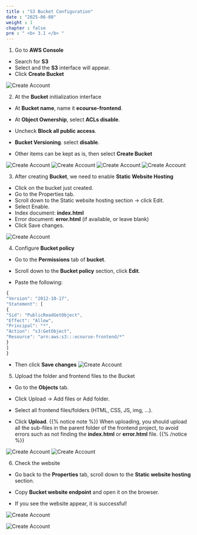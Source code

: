 ```yaml
---
title : "S3 Bucket Configuration"
date : "2025-06-08"
weight : 1
chapter : false
pre : " <b> 3.1 </b> "
---
```


1. Go to **AWS Console**
- Search for **S3**
- Select and the **S3** interface will appear.
- Click **Create Bucket**

![Create Account](/NestJS-AWS-workshop/images/03/S3.png)

2. At the **Bucket** initialization interface
- At **Bucket name**, name it **ecourse-frontend**.

- At **Object Ownership**, select **ACLs disable**.

- Uncheck **Block all public access**.

- **Bucket Versioning**. select **disable**.

- Other items can be kept as is, then select **Create Bucket**

![Create Account](/NestJS-AWS-workshop/images/03/S32.png)
![Create Account](/NestJS-AWS-workshop/images/03/S33.png)
![Create Account](/NestJS-AWS-workshop/images/03/S34.png)
![Create Account](/NestJS-AWS-workshop/images/03/S35.png)

3. After creating **Bucket**, we need to enable **Static Website Hosting**
- Click on the bucket just created.
- Go to the Properties tab.
- Scroll down to the Static website hosting section → click Edit.
- Select Enable.
- Index document: **index.html**
- Error document: **error.html** (if available, or leave blank)
- Click Save changes.

![Create Account](/NestJS-AWS-workshop/images/03/S36.png)

4. Configure **Bucket policy**

- Go to the **Permissions** tab of **bucket**.

- Scroll down to the **Bucket policy** section, click **Edit**.
- Paste the following:

```js
{
"Version": "2012-10-17",
"Statement": [
{
"Sid": "PublicReadGetObject",
"Effect": "Allow",
"Principal": "*",
"Action": "s3:GetObject",
"Resource": "arn:aws:s3:::ecourse-frontend/*"
}
]
}
```

- Then click **Save changes**
![Create Account](/NestJS-AWS-workshop/images/03/S37.png)

5. Upload the folder and frontend files to the Bucket

- Go to the **Objects** tab.

- Click Upload → Add files or Add folder.

- Select all frontend files/folders (HTML, CSS, JS, img, ...).

- Click **Upload**.
{{% notice note %}}
When uploading, you should upload all the sub-files in the parent folder of the frontend project, to avoid errors such as not finding the **index.html** or **error.html** file.
{{% /notice %}}

![Create Account](/NestJS-AWS-workshop/images/03/S38.png)
![Create Account](/NestJS-AWS-workshop/images/03/S39.png)

6. Check the website
- Go back to the **Properties** tab, scroll down to the **Static website hosting** section.

- Copy **Bucket website endpoint** and open it on the browser.

- If you see the website appear, it is successful!

![Create Account](/NestJS-AWS-workshop/images/03/S310.png)

![Create Account](/NestJS-AWS-workshop/images/03/S311.png)